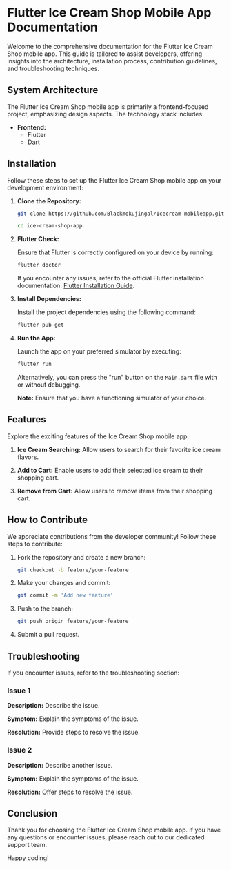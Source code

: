 # Flutter Ice Cream Shop Mobile App Documentation

Welcome to the comprehensive documentation for the Flutter Ice Cream Shop mobile app. This guide is tailored to assist developers, offering insights into the architecture, installation process, contribution guidelines, and troubleshooting techniques.

## System Architecture

The Flutter Ice Cream Shop mobile app is primarily a frontend-focused project, emphasizing design aspects. The technology stack includes:

-   **Frontend:**
    -   Flutter
    -   Dart

## Installation

Follow these steps to set up the Flutter Ice Cream Shop mobile app on your development environment:

1. **Clone the Repository:**

    ```bash
    git clone https://github.com/Blackmokujingal/Icecream-mobileapp.git
    ```

    ```bash
    cd ice-cream-shop-app
    ```

2. **Flutter Check:**

    Ensure that Flutter is correctly configured on your device by running:

    ```bash
    flutter doctor
    ```

    If you encounter any issues, refer to the official Flutter installation documentation: [Flutter Installation Guide](https://docs.flutter.dev/get-started/install).

3. **Install Dependencies:**

    Install the project dependencies using the following command:

    ```bash
    flutter pub get
    ```

4. **Run the App:**

    Launch the app on your preferred simulator by executing:

    ```bash
    flutter run
    ```

    Alternatively, you can press the "run" button on the `Main.dart` file with or without debugging.

    **Note:** Ensure that you have a functioning simulator of your choice.

## Features

Explore the exciting features of the Ice Cream Shop mobile app:

1. **Ice Cream Searching:**
   Allow users to search for their favorite ice cream flavors.

2. **Add to Cart:**
   Enable users to add their selected ice cream to their shopping cart.

3. **Remove from Cart:**
   Allow users to remove items from their shopping cart.

## How to Contribute

We appreciate contributions from the developer community! Follow these steps to contribute:

1. Fork the repository and create a new branch:

    ```bash
    git checkout -b feature/your-feature
    ```

2. Make your changes and commit:

    ```bash
    git commit -m 'Add new feature'
    ```

3. Push to the branch:

    ```bash
    git push origin feature/your-feature
    ```

4. Submit a pull request.

## Troubleshooting

If you encounter issues, refer to the troubleshooting section:

### Issue 1

**Description:**
Describe the issue.

**Symptom:**
Explain the symptoms of the issue.

**Resolution:**
Provide steps to resolve the issue.

### Issue 2

**Description:**
Describe another issue.

**Symptom:**
Explain the symptoms of the issue.

**Resolution:**
Offer steps to resolve the issue.

## Conclusion

Thank you for choosing the Flutter Ice Cream Shop mobile app. If you have any questions or encounter issues, please reach out to our dedicated support team.

Happy coding!
